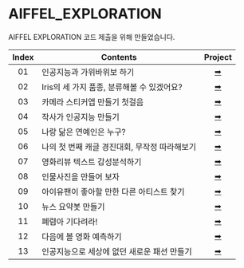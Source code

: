 # AIFFEL_EXPLORATION

AIFFEL EXPLORATION 코드 제출을 위해 만들었습니다.

|Index|Contents|Project|
|:--:|------|:---:|
|01|인공지능과 가위바위보 하기|[➡](https://github.com/hyyoo3526/AIFFEL_EXPLORATION/tree/main/EXPLORATION_01)|
|02|Iris의 세 가지 품종, 분류해볼 수 있겠어요?|[➡](https://github.com/hyyoo3526/AIFFEL_EXPLORATION/tree/main/EXPLORATION_02)|
|03|카메라 스티커앱 만들기 첫걸음|[➡](https://github.com/hyyoo3526/AIFFEL_EXPLORATION/tree/main/EXPLORATION_03)|
|04|작사가 인공지능 만들기|[➡](https://github.com/hyyoo3526/AIFFEL_EXPLORATION/tree/main/EXPLORATION_04)|
|05|나랑 닮은 연예인은 누구?|[➡](https://github.com/hyyoo3526/AIFFEL_EXPLORATION/tree/main/EXPLORATION_05)|
|06|나의 첫 번째 캐글 경진대회, 무작정 따라해보기|[➡](https://github.com/hyyoo3526/AIFFEL_EXPLORATION/tree/main/EXPLORATION_06)|
|07|영화리뷰 텍스트 감성분석하기|[➡](https://github.com/hyyoo3526/AIFFEL_EXPLORATION/tree/main/EXPLORATION_07)|
|08|인물사진을 만들어 보자|[➡](https://github.com/hyyoo3526/AIFFEL_EXPLORATION/tree/main/EXPLORATION_08)|
|09|아이유팬이 좋아할 만한 다른 아티스트 찾기|[➡](https://github.com/hyyoo3526/AIFFEL_EXPLORATION/tree/main/EXPLORATION_09)|
|10|뉴스 요약봇 만들기|[➡](https://github.com/hyyoo3526/AIFFEL_EXPLORATION/tree/main/EXPLORATION_10)|
|11|폐렴아 기다려라!|[➡](https://github.com/hyyoo3526/AIFFEL_EXPLORATION/tree/main/EXPLORATION_11)|
|12|다음에 볼 영화 예측하기|[➡](https://github.com/hyyoo3526/AIFFEL_EXPLORATION/tree/main/EXPLORATION_12)|
|13|인공지능으로 세상에 없던 새로운 패션 만들기|[➡](https://github.com/hyyoo3526/AIFFEL_EXPLORATION/tree/main/EXPLORATION_13)|

